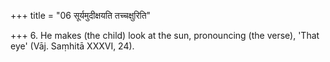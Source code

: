 +++
title = "06 सूर्यमुदीक्षयति तच्चक्षुरिति"

+++
6. He makes (the child) look at the sun, pronouncing (the verse), 'That eye' (Vāj. Saṃhitā XXXVI, 24).
